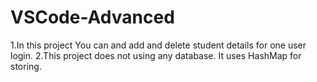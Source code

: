 # VSCode-Advanced

1.In this project You can and add and delete student details for one user login.
2.This project does not using any database. It uses HashMap for storing.
